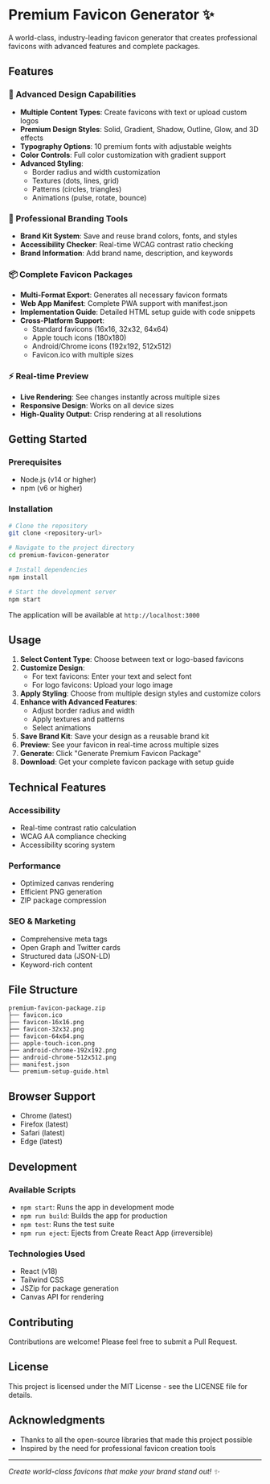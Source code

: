 # Premium Favicon Generator ✨

A world-class, industry-leading favicon generator that creates professional favicons with advanced features and complete packages.

## Features

### 🎨 Advanced Design Capabilities
- **Multiple Content Types**: Create favicons with text or upload custom logos
- **Premium Design Styles**: Solid, Gradient, Shadow, Outline, Glow, and 3D effects
- **Typography Options**: 10 premium fonts with adjustable weights
- **Color Controls**: Full color customization with gradient support
- **Advanced Styling**: 
  - Border radius and width customization
  - Textures (dots, lines, grid)
  - Patterns (circles, triangles)
  - Animations (pulse, rotate, bounce)

### 🏢 Professional Branding Tools
- **Brand Kit System**: Save and reuse brand colors, fonts, and styles
- **Accessibility Checker**: Real-time WCAG contrast ratio checking
- **Brand Information**: Add brand name, description, and keywords

### 📦 Complete Favicon Packages
- **Multi-Format Export**: Generates all necessary favicon formats
- **Web App Manifest**: Complete PWA support with manifest.json
- **Implementation Guide**: Detailed HTML setup guide with code snippets
- **Cross-Platform Support**: 
  - Standard favicons (16x16, 32x32, 64x64)
  - Apple touch icons (180x180)
  - Android/Chrome icons (192x192, 512x512)
  - Favicon.ico with multiple sizes

### ⚡ Real-time Preview
- **Live Rendering**: See changes instantly across multiple sizes
- **Responsive Design**: Works on all device sizes
- **High-Quality Output**: Crisp rendering at all resolutions

## Getting Started

### Prerequisites
- Node.js (v14 or higher)
- npm (v6 or higher)

### Installation
```bash
# Clone the repository
git clone <repository-url>

# Navigate to the project directory
cd premium-favicon-generator

# Install dependencies
npm install

# Start the development server
npm start
```

The application will be available at `http://localhost:3000`

## Usage

1. **Select Content Type**: Choose between text or logo-based favicons
2. **Customize Design**: 
   - For text favicons: Enter your text and select font
   - For logo favicons: Upload your logo image
3. **Apply Styling**: Choose from multiple design styles and customize colors
4. **Enhance with Advanced Features**: 
   - Adjust border radius and width
   - Apply textures and patterns
   - Select animations
5. **Save Brand Kit**: Save your design as a reusable brand kit
6. **Preview**: See your favicon in real-time across multiple sizes
7. **Generate**: Click "Generate Premium Favicon Package"
8. **Download**: Get your complete favicon package with setup guide

## Technical Features

### Accessibility
- Real-time contrast ratio calculation
- WCAG AA compliance checking
- Accessibility scoring system

### Performance
- Optimized canvas rendering
- Efficient PNG generation
- ZIP package compression

### SEO & Marketing
- Comprehensive meta tags
- Open Graph and Twitter cards
- Structured data (JSON-LD)
- Keyword-rich content

## File Structure
```
premium-favicon-package.zip
├── favicon.ico
├── favicon-16x16.png
├── favicon-32x32.png
├── favicon-64x64.png
├── apple-touch-icon.png
├── android-chrome-192x192.png
├── android-chrome-512x512.png
├── manifest.json
└── premium-setup-guide.html
```

## Browser Support
- Chrome (latest)
- Firefox (latest)
- Safari (latest)
- Edge (latest)

## Development

### Available Scripts
- `npm start`: Runs the app in development mode
- `npm run build`: Builds the app for production
- `npm test`: Runs the test suite
- `npm run eject`: Ejects from Create React App (irreversible)

### Technologies Used
- React (v18)
- Tailwind CSS
- JSZip for package generation
- Canvas API for rendering

## Contributing
Contributions are welcome! Please feel free to submit a Pull Request.

## License
This project is licensed under the MIT License - see the LICENSE file for details.

## Acknowledgments
- Thanks to all the open-source libraries that made this project possible
- Inspired by the need for professional favicon creation tools

---

*Create world-class favicons that make your brand stand out! ✨*